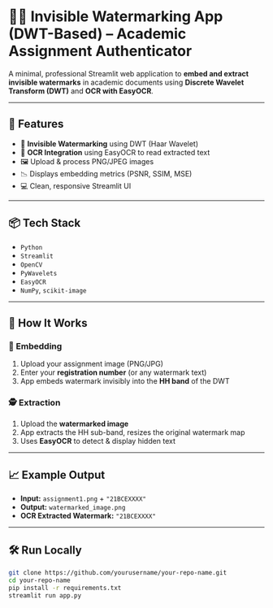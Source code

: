 # 🕵️‍♂️ Invisible Watermarking App (DWT-Based) – Academic Assignment Authenticator

A minimal, professional Streamlit web application to **embed and extract invisible watermarks** in academic documents using **Discrete Wavelet Transform (DWT)** and **OCR with EasyOCR**.

---

## 🚀 Features

- 🎯 **Invisible Watermarking** using DWT (Haar Wavelet)
- 🧠 **OCR Integration** using EasyOCR to read extracted text
- 🖼️ Upload & process PNG/JPEG images
- 📉 Displays embedding metrics (PSNR, SSIM, MSE)
- 💻 Clean, responsive Streamlit UI

---

## 📦 Tech Stack

- `Python`
- `Streamlit`
- `OpenCV`
- `PyWavelets`
- `EasyOCR`
- `NumPy`, `scikit-image`

---

## 📸 How It Works

### 🔐 Embedding
1. Upload your assignment image (PNG/JPG)
2. Enter your **registration number** (or any watermark text)
3. App embeds watermark invisibly into the **HH band** of the DWT

### 🕵️ Extraction
1. Upload the **watermarked image**
2. App extracts the HH sub-band, resizes the original watermark map
3. Uses **EasyOCR** to detect & display hidden text

---

## 📈 Example Output

- **Input:** `assignment1.png` + `"21BCEXXXX"`
- **Output:** `watermarked_image.png`
- **OCR Extracted Watermark:** `"21BCEXXXX"`

---

## 🛠️ Run Locally

```bash
git clone https://github.com/yourusername/your-repo-name.git
cd your-repo-name
pip install -r requirements.txt
streamlit run app.py

